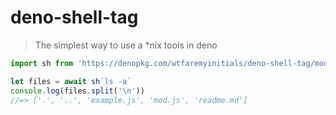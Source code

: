 deno-shell-tag
=========

> The simplest way to use a \*nix tools in deno

```ts
import sh from 'https://denopkg.com/wtfaremyinitials/deno-shell-tag/mod.js'

let files = await sh`ls -a`
console.log(files.split('\n'))
//=> ['.', '..', 'example.js', 'mod.js', 'readme.md']
```
